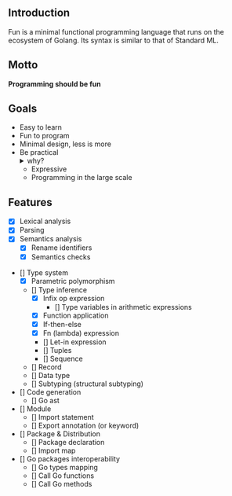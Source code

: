 ## Introduction
Fun is a minimal functional programming language that runs on the ecosystem of Golang. Its syntax is similar to that of Standard ML.

## Motto
**Programming should be fun**

## Goals
- Easy to learn
- Fun to program
- Minimal design, less is more
- Be practical <details><summary>why?</summary>A pure language is good for research, but an industrial language has to be practical to be widely used.</details>
  - Expressive
  - Programming in the large scale

## Features
- [x] Lexical analysis
- [x] Parsing
- [x] Semantics analysis
  - [x] Rename identifiers
  - [x] Semantics checks
- [] Type system
  - [x] Parametric polymorphism
  - [] Type inference
    - [x] Infix op expression
      - [] Type variables in arithmetic expressions
    - [x] Function application
    - [x] If-then-else
    - [x] Fn (lambda) expression
    - [] Let-in expression
    - [] Tuples
    - [] Sequence
  - [] Record
  - [] Data type
  - [] Subtyping (structural subtyping)
- [] Code generation
  - [] Go ast
- [] Module
  - [] Import statement
  - [] Export annotation (or keyword)
- [] Package & Distribution
  - [] Package declaration
  - [] Import map
- [] Go packages interoperability
  - [] Go types mapping
  - [] Call Go functions
  - [] Call Go methods
